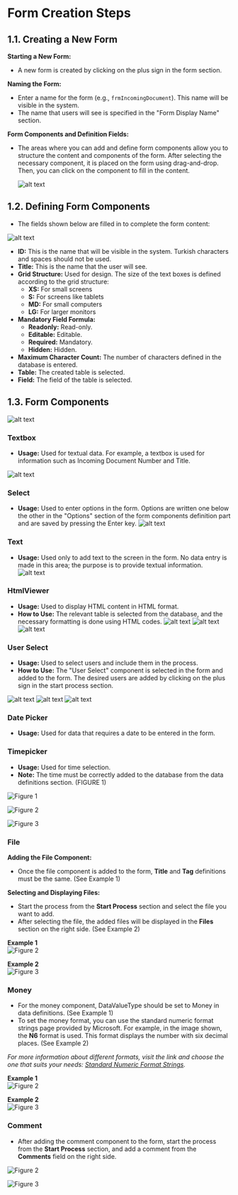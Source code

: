 # Form Creation Steps

## 1.1. Creating a New Form

 **Starting a New Form:**
   - A new form is created by clicking on the plus sign in the form section.

 **Naming the Form:**
   - Enter a name for the form (e.g., `frmIncomingDocument`). This name will be visible in the system.
   - The name that users will see is specified in the "Form Display Name" section.

 **Form Components and Definition Fields:**

 - The areas where you can add and define form components allow you to structure the content and components of the form. After selecting the necessary component, it is placed on the form using drag-and-drop. Then, you can click on the component to fill in the content.

   ![alt text](/TimyaBPM-Documents/frm1.png)


   
## 1.2. Defining Form Components

- The fields shown below are filled in to complete the form content:

 ![alt text](/TimyaBPM-Documents/frm2.png)

- **ID:** This is the name that will be visible in the system. Turkish characters and spaces should not be used.
- **Title:** This is the name that the user will see.
- **Grid Structure:** Used for design. The size of the text boxes is defined according to the grid structure:
  - **XS:** For small screens
  - **S:** For screens like tablets
  - **MD:** For small computers
  - **LG:** For larger monitors
- **Mandatory Field Formula:**
  - **Readonly:** Read-only.
  - **Editable:** Editable.
  - **Required:** Mandatory.
  - **Hidden:** Hidden.
- **Maximum Character Count:** The number of characters defined in the database is entered.
- **Table:** The created table is selected.
- **Field:** The field of the table is selected.


## 1.3.  Form Components
 ![alt text](/TimyaBPM-Documents/frm3.png)

### Textbox 

- **Usage:** Used for textual data. For example, a textbox is used for information such as Incoming Document Number and Title.

![alt text](/TimyaBPM-Documents/frm5.png)

### Select

- **Usage:** Used to enter options in the form. Options are written one below the other in the "Options" section of the form components definition part and are saved by pressing the Enter key.
 ![alt text](/TimyaBPM-Documents/frm4.png)

### Text

- **Usage:** Used only to add text to the screen in the form. No data entry is made in this area; the purpose is to provide textual information.
 ![alt text](/TimyaBPM-Documents/text1.png)

### HtmlViewer

- **Usage:** Used to display HTML content in HTML format.
- **How to Use:** The relevant table is selected from the database, and the necessary formatting is done using HTML codes.
 ![alt text](/TimyaBPM-Documents/html1.png)
![alt text](/TimyaBPM-Documents/html2.png)
![alt text](/TimyaBPM-Documents/html3.png)

### User Select

- **Usage:** Used to select users and include them in the process.
- **How to Use:** The "User Select" component is selected in the form and added to the form. The desired users are added by clicking on the plus sign in the start process section.

 ![alt text](/TimyaBPM-Documents/userselect1.png)
![alt text](/TimyaBPM-Documents/userselect2.png)
![alt text](/TimyaBPM-Documents/userselect3.png)

### Date Picker

- **Usage:** Used for data that requires a date to be entered in the form.

### Timepicker

- **Usage:** Used for time selection.
- **Note:** The time must be correctly added to the database from the data definitions section. (FIGURE 1)

![Figure 1](/TimyaBPM-Documents/saat1.png)

![Figure 2](/TimyaBPM-Documents/saat2.png)

![Figure 3](/TimyaBPM-Documents/saat3.png)

### File

 **Adding the File Component:**
   - Once the file component is added to the form, **Title** and **Tag** definitions must be the same. (See Example 1)

 **Selecting and Displaying Files:**
   - Start the process from the **Start Process** section and select the file you want to add.
   - After selecting the file, the added files will be displayed in the **Files** section on the right side. (See Example 2)

**Example 1**  
![Figure 2](/TimyaBPM-Documents/dosya1.png)

**Example 2**  
![Figure 3](/TimyaBPM-Documents/dosyalar2.png)

### Money

- For the money component, DataValueType should be set to Money in data definitions. (See Example 1)
- To set the money format, you can use the standard numeric format strings page provided by Microsoft. For example, in the image shown, the **N6** format is used. This format displays the number with six decimal places. (See Example 2)

_For more information about different formats, visit the link and choose the one that suits your needs: [Standard Numeric Format Strings](https://learn.microsoft.com/en-us/dotnet/standard/base-types/standard-numeric-format-strings)._

**Example 1**  
![Figure 2](/TimyaBPM-Documents/para.png)

**Example 2**  
![Figure 3](/TimyaBPM-Documents/para1.png)

### Comment

- After adding the comment component to the form, start the process from the **Start Process** section, and add a comment from the **Comments** field on the right side.

![Figure 2](/TimyaBPM-Documents/yorum1.png)

![Figure 3](/TimyaBPM-Documents/yorum2.png)
